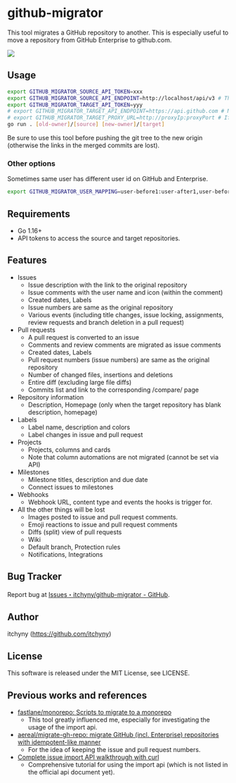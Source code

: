 # github-migrator
This tool migrates a GitHub repository to another.
This is especially useful to move a repository from GitHub Enterprise to github.com.

![](https://user-images.githubusercontent.com/375258/71414326-cda1b480-2699-11ea-9de9-411e954bdb70.jpg)

## Usage
```bash
export GITHUB_MIGRATOR_SOURCE_API_TOKEN=xxx
export GITHUB_MIGRATOR_SOURCE_API_ENDPOINT=http://localhost/api/v3 # This might be the endpoint of GitHub Enterprise
export GITHUB_MIGRATOR_TARGET_API_TOKEN=yyy
# export GITHUB_MIGRATOR_TARGET_API_ENDPOINT=https://api.github.com # No need to specify the endpoint of github.com
# export GITHUB_MIGRATOR_TARGET_PROXY_URL=http://proxyIp:proxyPort # If you need proxy URL
go run . [old-owner]/[source] [new-owner]/[target]
```
Be sure to use this tool before pushing the git tree to the new origin (otherwise the links in the merged commits are lost).

### Other options
Sometimes same user has different user id on GitHub and Enterprise.
```bash
export GITHUB_MIGRATOR_USER_MAPPING=user-before1:user-after1,user-before2:user-after2,user-before3:user-after3
```

## Requirements
- Go 1.16+
- API tokens to access the source and target repositories.

## Features
- Issues
  - Issue description with the link to the original repository
  - Issue comments with the user name and icon (within the comment)
  - Created dates, Labels
  - Issue numbers are same as the original repository
  - Various events (including title changes, issue locking, assignments, review requests and branch deletion in a pull request)
- Pull requests
  - A pull request is converted to an issue
  - Comments and review comments are migrated as issue comments
  - Created dates, Labels
  - Pull request numbers (issue numbers) are same as the original repository
  - Number of changed files, insertions and deletions
  - Entire diff (excluding large file diffs)
  - Commits list and link to the corresponding /compare/ page
- Repository information
  - Description, Homepage (only when the target repository has blank description, homepage)
- Labels
  - Label name, description and colors
  - Label changes in issue and pull request
- Projects
  - Projects, columns and cards
  - Note that column automations are not migrated (cannot be set via API)
- Milestones
  - Milestone titles, description and due date
  - Connect issues to milestones
- Webhooks
  - Webhook URL, content type and events the hooks is trigger for.
- All the other things will be lost
  - Images posted to issue and pull request comments.
  - Emoji reactions to issue and pull request comments
  - Diffs (split) view of pull requests
  - Wiki
  - Default branch, Protection rules
  - Notifications, Integrations

## Bug Tracker
Report bug at [Issues・itchyny/github-migrator - GitHub](https://github.com/itchyny/github-migrator/issues).

## Author
itchyny (https://github.com/itchyny)

## License
This software is released under the MIT License, see LICENSE.

## Previous works and references
- [fastlane/monorepo: Scripts to migrate to a monorepo](https://github.com/fastlane/monorepo)
  - This tool greatly influenced me, especially for investigating the usage of the import api.
- [aereal/migrate-gh-repo: migrate GitHub (incl. Enterprise) repositories with idempotent-like manner](https://github.com/aereal/migrate-gh-repo)
  - For the idea of keeping the issue and pull request numbers.
- [Complete issue import API walkthrough with curl](https://gist.github.com/jonmagic/5282384165e0f86ef105)
  - Comprehensive tutorial for using the import api (which is not listed in the official api document yet).
